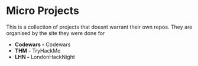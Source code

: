 # Micro Projects
This is a collection of projects that doesnt warrant their own repos. They are organised by the site they were done for

- **Codewars -** Codewars
- **THM -** TryHackMe
- **LHN -** LondonHackNight
